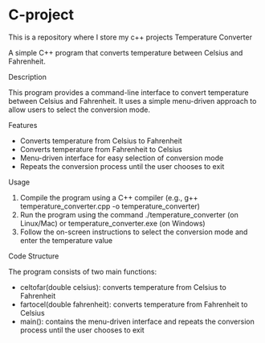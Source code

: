 # C-project
This is a repository where I store my c++ projects
Temperature Converter

A simple C++ program that converts temperature between Celsius and Fahrenheit.

Description

This program provides a command-line interface to convert temperature between Celsius and Fahrenheit. It uses a simple menu-driven approach to allow users to select the conversion mode.

Features

- Converts temperature from Celsius to Fahrenheit
- Converts temperature from Fahrenheit to Celsius
- Menu-driven interface for easy selection of conversion mode
- Repeats the conversion process until the user chooses to exit

Usage

1. Compile the program using a C++ compiler (e.g., g++ temperature_converter.cpp -o temperature_converter)
2. Run the program using the command ./temperature_converter (on Linux/Mac) or temperature_converter.exe (on Windows)
3. Follow the on-screen instructions to select the conversion mode and enter the temperature value

Code Structure

The program consists of two main functions:

- celtofar(double celsius): converts temperature from Celsius to Fahrenheit
- fartocel(double fahrenheit): converts temperature from Fahrenheit to Celsius
- main(): contains the menu-driven interface and repeats the conversion process until the user chooses to exit
